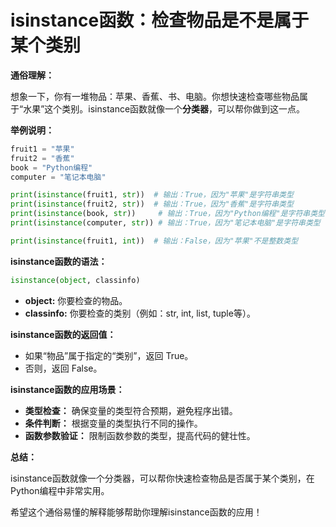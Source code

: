 # isinstance函数：检查物品是不是属于某个类别

**通俗理解：**

想象一下，你有一堆物品：苹果、香蕉、书、电脑。你想快速检查哪些物品属于“水果”这个类别。isinstance函数就像一个**分类器**，可以帮你做到这一点。

**举例说明：**

```python
fruit1 = "苹果"
fruit2 = "香蕉"
book = "Python编程"
computer = "笔记本电脑"

print(isinstance(fruit1, str))  # 输出：True，因为"苹果"是字符串类型
print(isinstance(fruit2, str))  # 输出：True，因为"香蕉"是字符串类型
print(isinstance(book, str))     # 输出：True，因为"Python编程"是字符串类型
print(isinstance(computer, str)) # 输出：True，因为"笔记本电脑"是字符串类型

print(isinstance(fruit1, int))  # 输出：False，因为"苹果"不是整数类型
```

**isinstance函数的语法：**

```python
isinstance(object, classinfo)
```

* **object:**  你要检查的物品。
* **classinfo:** 你要检查的类别（例如：str, int, list, tuple等）。

**isinstance函数的返回值：**

* 如果“物品”属于指定的“类别”，返回 True。
* 否则，返回 False。

**isinstance函数的应用场景：**

* **类型检查：** 确保变量的类型符合预期，避免程序出错。
* **条件判断：** 根据变量的类型执行不同的操作。
* **函数参数验证：** 限制函数参数的类型，提高代码的健壮性。

**总结：**

isinstance函数就像一个分类器，可以帮你快速检查物品是否属于某个类别，在Python编程中非常实用。


希望这个通俗易懂的解释能够帮助你理解isinstance函数的应用！ 
